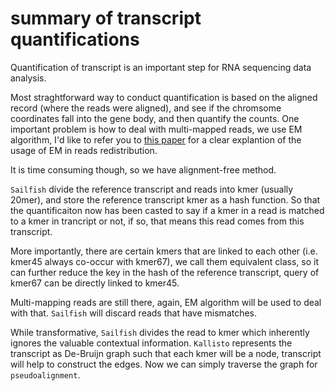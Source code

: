 # summary of transcript quantifications

Quantification of transcript is an important step for RNA sequencing data analysis.

Most straghtforward way to conduct quantification is based on the aligned record (where the reads were aligned), and see if the chromsome coordinates fall into the gene body, and then quantify the counts. One important problem is how to deal with multi-mapped reads, we use EM algorithm, I'd like to refer you to [this paper](https://www.ncbi.nlm.nih.gov/pmc/articles/PMC1475746/) for a clear explantion of the usage of EM in reads redistribution.

It is time consuming though, so we have alignment-free method. 

`Sailfish` divide the reference transcript and reads into kmer (usually 20mer), and store the reference transcript kmer as a hash function. So that the quantificaiton now has been casted to say if a kmer in a read is matched to a kmer in trancript or not, if so, that means this read comes from this transcript. 

More importantly, there are certain kmers that are linked to each other (i.e. kmer45 always co-occur with kmer67), we call them equivalent class, so it can further reduce the key in the hash of the reference transcript, query of kmer67 can be directly linked to kmer45.

Multi-mapping reads are still there, again, EM algorithm will be used to deal with that. `Sailfish` will discard reads that have mismatches.

While transformative, `Sailfish` divides the read to kmer which inherently ignores the valuable contextual information. `Kallisto` represents the transcript as De-Bruijn graph such that each kmer will be a node, transcript will help to construct the edges. Now we can simply traverse the graph for `pseudoalignment`.

